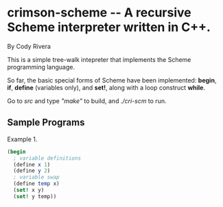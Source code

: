 # crimson-scheme -- A recursive Scheme interpreter written in C++.
By Cody Rivera

This is a simple tree-walk intepreter that implements the Scheme programming language.

So far, the basic special forms of Scheme have been implemented: **begin**, **if**,
**define** (variables only), and **set!**, along with a loop construct **while**.

Go to *src* and type *"make"* to build, and *./cri-scm* to run.

## Sample Programs

Example 1.
```scheme
(begin
  ; variable definitions
  (define x 1)
  (define y 2)
  ; variable swap
  (define temp x)
  (set! x y)
  (set! y temp))
```
